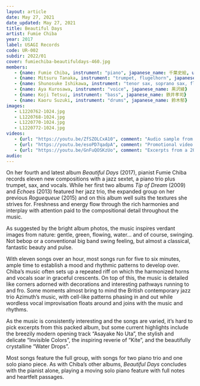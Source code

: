 ```yaml
---
layout: article
date: May 27, 2021
date_updated: May 27, 2021
title: Beautiful Days
artist: Fumie Chiba
year: 2017
label: USAGI Records
code: UR-002
subdir: 2022/01
cover: fumiechiba-beautifuldays-460.jpg
members:
   - {name: Fumie Chiba, instrument: "piano", japanese_name: 千葉史絵, url: "http://fumiechiba.com"}
   - {name: Mitsuru Tanaka, instrument: "trumpet, flugelhorn", japanese_name: 田中充}
   - {name: Shunosuke Ishikawa, instrument: "tenor sax, soprano sax, flute", japanese_name: 石川周之介}
   - {name: Aya Kurosawa, instrument: "voice", japanese_name: 黒沢綾}
   - {name: Koji Tetsui, instrument: "bass", japanese_name: 鉄井孝司}
   - {name: Kaoru Suzuki, instrument: "drums", japanese_name: 鈴木郁}
images:
   - L1220762-1024.jpg
   - L1220768-1024.jpg
   - L1220770-1024.jpg
   - L1220772-1024.jpg
videos: 
   - {url: "https://youtu.be/ZfSZOLCxA10", comment: "Audio sample from “朝焼けの歌” (Asayake No Uta), the first track on the album"}
   - {url: "https://youtu.be/esoPD7qadpA", comment: "Promotional video related to this album release"}
   - {url: "https://youtu.be/GnFuQOSKzUo", comment: "Excerpts from a 2019 live performance of the Fumie Chiba Trio"}
audio:
---
```

On her fourth and latest album *Beautiful Days* (2017), pianist Fumie Chiba records eleven new compositions with a jazz sextet, a piano trio plus trumpet, sax, and vocals. While her first two albums *Tip of Dream* (2009) and *Echoes* (2013) featured her jazz trio, the expanded group on her previous *Roguequeue* (2015) and on this album well suits the textures she strives for. Freshness and energy flow through the rich harmonies and interplay with attention paid to the compositional detail throughout the music.

As suggested by the bright album photos, the music inspires verdant images from nature: gentle, green, flowing, water... and of course, swinging. Not bebop or a conventional big band swing feeling, but almost a classical, fantastic beauty and pulse.

With eleven songs over an hour, most songs run for five to six minutes, ample time to establish a mood and rhythmic patterns to develop over. Chiba’s music often sets up a repeated riff on which the harmonized horns and vocals soar in graceful crescents. On top of this, the music is detailed like corners adorned with decorations and interesting pathways running to and fro. Some moments almost bring to mind the British contemporary jazz trio Azimuth’s music, with cell-like patterns phasing in and out while wordless vocal improvisation floats around and joins with the music and rhythms.

As the music is consistently interesting and the songs are varied, it’s hard to pick excerpts from this packed album, but some current highlights include the breezily modern opening track “Asayake No Uta”, the stylish and delicate “Invisible Colors”, the inspiring reverie of “Kite”, and the beautifully crystalline “Water Drops”.

Most songs feature the full group, with songs for two piano trio and one solo piano piece. As with Chiba’s other albums, *Beautiful Days* concludes with the pianist alone, playing a moving solo piano feature with full notes and heartfelt passages.




